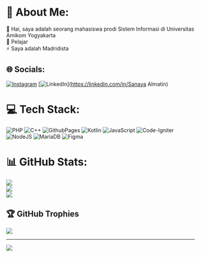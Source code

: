 # 💫 About Me:
🔭 Hai, saya adalah seorang mahasiswa prodi Sistem Informasi di Universitas Amikom Yogyakarta<br>🌱 Pelajar<br>⚡ Saya adalah Madridista


## 🌐 Socials:
[![Instagram](https://img.shields.io/badge/Instagram-%23E4405F.svg?logo=Instagram&logoColor=white)](https://instagram.com/sanaya_almatin) [![LinkedIn](https://img.shields.io/badge/LinkedIn-%230077B5.svg?logo=linkedin&logoColor=white)](https://linkedin.com/in/Sanaya Almatin) 

# 💻 Tech Stack:
![PHP](https://img.shields.io/badge/php-%23777BB4.svg?style=flat&logo=php&logoColor=white) ![C++](https://img.shields.io/badge/c++-%2300599C.svg?style=flat&logo=c%2B%2B&logoColor=white) ![GithubPages](https://img.shields.io/badge/github%20pages-121013?style=flat&logo=github&logoColor=white) ![Kotlin](https://img.shields.io/badge/kotlin-%237F52FF.svg?style=flat&logo=kotlin&logoColor=white) ![JavaScript](https://img.shields.io/badge/javascript-%23323330.svg?style=flat&logo=javascript&logoColor=%23F7DF1E) ![Code-Igniter](https://img.shields.io/badge/CodeIgniter-%23EF4223.svg?style=flat&logo=codeIgniter&logoColor=white) ![NodeJS](https://img.shields.io/badge/node.js-6DA55F?style=flat&logo=node.js&logoColor=white) ![MariaDB](https://img.shields.io/badge/MariaDB-003545?style=flat&logo=mariadb&logoColor=white) ![Figma](https://img.shields.io/badge/figma-%23F24E1E.svg?style=flat&logo=figma&logoColor=white)
# 📊 GitHub Stats:
![](https://github-readme-stats.vercel.app/api?username=SanayaAlmatin&theme=dracula&hide_border=false&include_all_commits=true&count_private=false)<br/>
![](https://github-readme-streak-stats.herokuapp.com/?user=SanayaAlmatin&theme=dracula&hide_border=false)<br/>
![](https://github-readme-stats.vercel.app/api/top-langs/?username=SanayaAlmatin&theme=dracula&hide_border=false&include_all_commits=true&count_private=false&layout=compact)

## 🏆 GitHub Trophies
![](https://github-profile-trophy.vercel.app/?username=SanayaAlmatin&theme=darcula&no-frame=false&no-bg=true&margin-w=4)

---
[![](https://visitcount.itsvg.in/api?id=SanayaAlmatin&icon=0&color=9)](https://visitcount.itsvg.in)

<!-- Proudly created with GPRM ( https://gprm.itsvg.in ) -->
